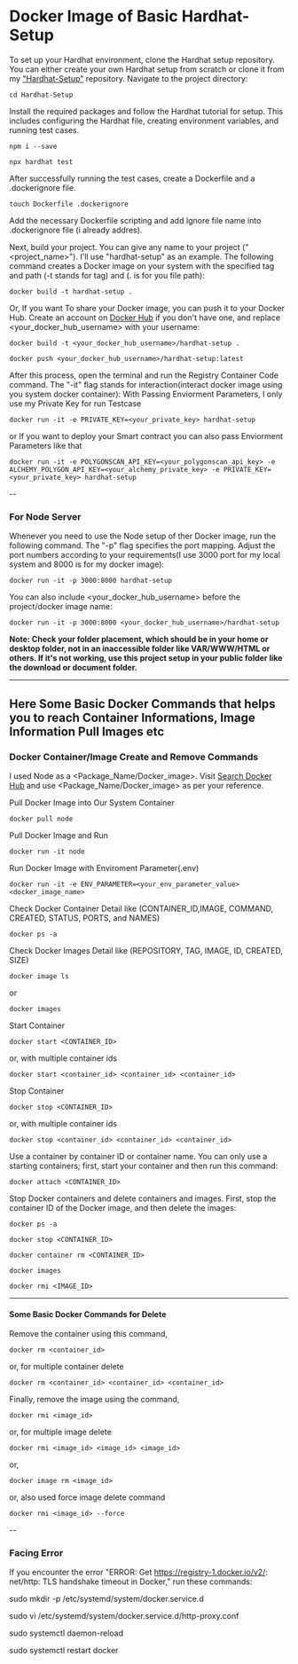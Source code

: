# Docker Image of Basic Hardhat-Setup

To set up your Hardhat environment, clone the Hardhat setup repository. You can either create your own Hardhat setup from scratch or clone it from my ["Hardhat-Setup"](https://github.com/prashantyadav008/Hardhat-Setup) repository. Navigate to the project directory:

    cd Hardhat-Setup

Install the required packages and follow the Hardhat tutorial for setup. This includes configuring the Hardhat file, creating environment variables, and running test cases.

    npm i --save

    npx hardhat test

After successfully running the test cases, create a Dockerfile and a .dockerignore file.

    touch Dockerfile .dockerignore

Add the necessary Dockerfile scripting and add Ignore file name into .dockerignore file (i already addres).

Next, build your project. You can give any name to your project ("<project_name>"). I'll use "hardhat-setup" as an example. The following command creates a Docker image on your system with the specified tag and path (-t stands for tag) and (. is for you file path):

    docker build -t hardhat-setup .

Or, If you want To share your Docker image, you can push it to your Docker Hub. Create an account on [Docker Hub](https://hub.docker.com/) if you don't have one, and replace <your_docker_hub_username> with your username:

    docker build -t <your_docker_hub_username>/hardhat-setup .

    docker push <your_docker_hub_username>/hardhat-setup:latest

After this process, open the terminal and run the Registry Container Code command. The "-it" flag stands for interaction(interact docker image using you system docker container): With Passing Enviorment Parameters, I only use my Private Key for run Testcase

    docker run -it -e PRIVATE_KEY=<your_private_key> hardhat-setup

or If you want to deploy your Smart contract you can also pass Enviorment Parameters like that

    docker run -it -e POLYGONSCAN_API_KEY=<your_polygonscan_api_key> -e ALCHEMY_POLYGON_API_KEY=<your_alchemy_private_key> -e PRIVATE_KEY=<your_private_key> hardhat-setup

--

### For Node Server

Whenever you need to use the Node setup of ther Docker image, run the following command. The "-p" flag specifies the port mapping. Adjust the port numbers according to your requirements(I use 3000 port for my local system and 8000 is for my docker image):

    docker run -it -p 3000:8000 hardhat-setup

You can also include <your_docker_hub_username> before the project/docker image name:

    docker run -it -p 3000:8000 <your_docker_hub_username>/hardhat-setup

**Note: Check your folder placement, which should be in your home or desktop folder, not in an inaccessible folder like VAR/WWW/HTML or others. If it's not working, use this project setup in your public folder like the download or document folder.**

---

## Here Some Basic Docker Commands that helps you to reach Container Informations, Image Information Pull Images etc

### Docker Container/Image Create and Remove Commands

I used Node as a <Package_Name/Docker_image>. Visit [Search Docker Hub](https://hub.docker.com/search) and use <Package_Name/Docker_image> as per your reference.

Pull Docker Image into Our System Container

    docker pull node

Pull Docker Image and Run

    docker run -it node

Run Docker Image with Enviroment Parameter(.env)

    docker run -it -e ENV_PARAMETER=<your_env_parameter_value> <docker_image_name>

Check Docker Container Detail like (CONTAINER_ID,IMAGE, COMMAND, CREATED, STATUS, PORTS, and NAMES)

    docker ps -a

Check Docker Images Detail like (REPOSITORY, TAG, IMAGE, ID, CREATED, SIZE)

    docker image ls

or

    docker images

Start Container

    docker start <CONTAINER_ID>

or, with multiple container ids

    docker start <container_id> <container_id> <container_id>

Stop Container

    docker stop <CONTAINER_ID>

or, with multiple container ids

    docker stop <container_id> <container_id> <container_id>

Use a container by container ID or container name. You can only use a starting containers; first, start your container and then run this command:

    docker attach <CONTAINER_ID>

Stop Docker containers and delete containers and images. First, stop the container ID of the Docker image, and then delete the images:

    docker ps -a

    docker stop <CONTAINER_ID>

    docker container rm <CONTAINER_ID>

    docker images

    docker rmi <IMAGE_ID>

---

#### Some Basic Docker Commands for Delete

Remove the container using this command,

    docker rm <container_id>

or, for multiple container delete

    docker rm <container_id> <container_id> <container_id>

Finally, remove the image using the command,

    docker rmi <image_id>

or, for multiple image delete

    docker rmi <image_id> <image_id> <image_id>

or,

    docker image rm <image_id>

or, also used force image delete command

    docker rmi <image_id> --force

--

### Facing Error

If you encounter the error "ERROR: Get https://registry-1.docker.io/v2/: net/http: TLS handshake timeout in Docker," run these commands:

sudo mkdir -p /etc/systemd/system/docker.service.d

sudo vi /etc/systemd/system/docker.service.d/http-proxy.conf

sudo systemctl daemon-reload

sudo systemctl restart docker
